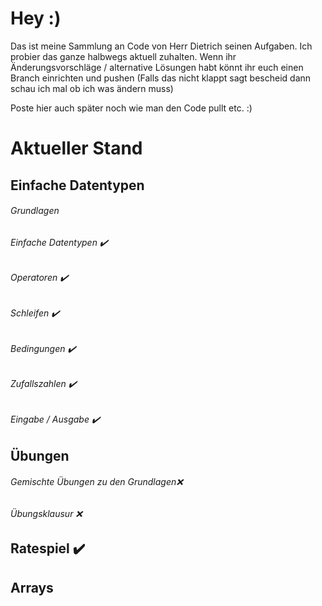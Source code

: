 # Hey :)

Das ist meine Sammlung an Code von Herr Dietrich seinen Aufgaben.
Ich probier das ganze halbwegs aktuell zuhalten.
Wenn ihr Änderungsvorschläge / alternative Lösungen habt könnt ihr euch einen Branch einrichten und pushen 
(Falls das nicht klappt sagt bescheid dann schau ich mal ob ich was ändern muss)

Poste hier auch später noch wie man den Code pullt etc. :)

# Aktueller Stand

## Einfache Datentypen
###### Grundlagen
###### Einfache Datentypen                 ✔️
######        Operatoren                   ✔️
######        Schleifen                    ✔️
######        Bedingungen                  ✔️
######        Zufallszahlen                ✔️
######        Eingabe / Ausgabe            ✔️ 

## Übungen
######  Gemischte Übungen zu den Grundlagen❌
######  Übungsklausur                      ❌

## Ratespiel                               ✔️

##  Arrays
